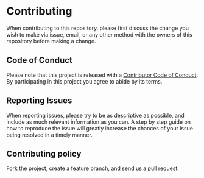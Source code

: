 Contributing
============

When contributing to this repository, please first discuss the change you wish to make via issue,
email, or any other method with the owners of this repository before making a change.

Code of Conduct
---------------

Please note that this project is released with a
[Contributor Code of Conduct](http://contributor-covenant.org/version/1/4/).
By participating in this project you agree to abide by its terms.

Reporting Issues
----------------

When reporting issues, please try to be as descriptive as possible, and include
as much relevant information as you can. A step by step guide on how to
reproduce the issue will greatly increase the chances of your issue being
resolved in a timely manner.

Contributing policy
-------------------

Fork the project, create a feature branch, and send us a pull request.
